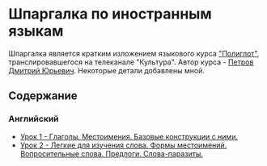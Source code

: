 # Шпаргалка по иностранным языкам

Шпаргалка является кратким изложением языкового курса ["Полиглот"], транслировавшегося на телеканале "Культура". Автор
курса - [Петров Дмитрий Юрьевич]. Некоторые детали добавлены мной.

["Полиглот"]: https://ru.wikipedia.org/wiki/%D0%9F%D0%BE%D0%BB%D0%B8%D0%B3%D0%BB%D0%BE%D1%82_(%D1%82%D0%B5%D0%BB%D0%B5%D0%B2%D0%B8%D0%B7%D0%B8%D0%BE%D0%BD%D0%BD%D0%B0%D1%8F_%D0%BF%D0%B5%D1%80%D0%B5%D0%B4%D0%B0%D1%87%D0%B0)
[Петров Дмитрий Юрьевич]: https://ru.wikipedia.org/wiki/%D0%9F%D0%B5%D1%82%D1%80%D0%BE%D0%B2,_%D0%94%D0%BC%D0%B8%D1%82%D1%80%D0%B8%D0%B9_%D0%AE%D1%80%D1%8C%D0%B5%D0%B2%D0%B8%D1%87

## Содержание

### Английский

- [Урок 1 - Глаголы. Местоимения. Базовые конструкции с ними.](english/lesson-01.md)
- [Урок 2 - Легкие для изучения слова. Формы местоимений. Вопросительные слова. Предлоги. Слова-паразиты.](english/lesson-02.md)
